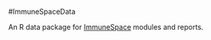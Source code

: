 #ImmuneSpaceData

An R data package for [ImmuneSpace](https://www.immunespace.org/) modules and reports.
